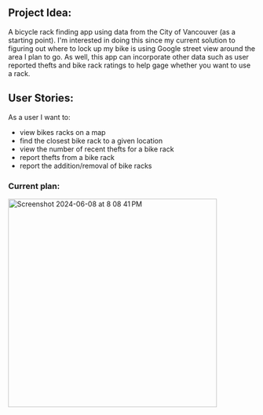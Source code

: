 ## Project Idea:
A bicycle rack finding app using data from the City of Vancouver (as a starting point). I'm interested in doing this since my current solution to figuring out where to lock up my bike is using Google street view around the area I plan to go. As well, this app can incorporate other data such as user reported thefts and bike rack ratings to help gage whether you want to use a rack.

## User Stories:
As a user I want to:
* view bikes racks on a map
* find the closest bike rack to a given location
* view the number of recent thefts for a bike rack
* report thefts from a bike rack
* report the addition/removal of bike racks

### Current plan:
<img width="425" alt="Screenshot 2024-06-08 at 8 08 41 PM" src="https://github.com/Christine-Anderson/bike-rack-finder-app/assets/114715340/3afde3fb-dfe0-4f85-be7d-273bd8c26d84">
